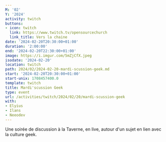```yaml
---
M: '02'
Y: '2024'
activity: twitch
buttons:
- icon: twitch
  link: https://www.twitch.tv/opensourcechurch
  link_title: Vers la chaine
date: '2024-02-20T20:30:00+01:00'
duration: '2:00:00'
end: '2024-02-20T22:30:00+01:00'
image: https://i.imgur.com/5mZjCfX.jpeg
isodate: '2024-02-20'
location: twitch
path: 2024/02/2024-02-20-mardi-scussion-geek.md
start: '2024-02-20T20:30:00+01:00'
start-unix: 1708457400.0
template: twitch
title: Mardi'scussion Geek
type: event
url: /activities/twitch/2024/02/20/mardi-scussion-geek
with:
- Elyius
- Ilans
- Neeodev
---
```

Une soirée de discussion à la Taverne, en live, autour d'un sujet en lien avec la culture geek.